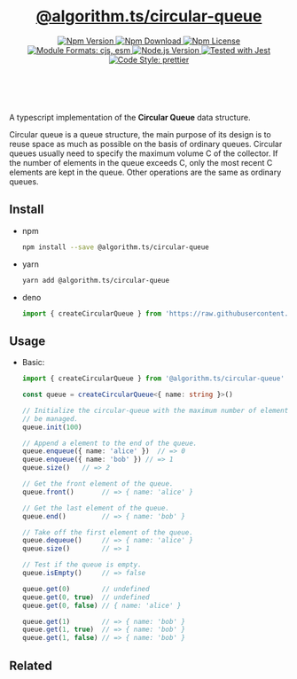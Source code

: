 <header>
  <h1 align="center">
    <a href="https://github.com/guanghechen/algorithm.ts/tree/main/packages/circular-queue#readme">@algorithm.ts/circular-queue</a>
  </h1>
  <div align="center">
    <a href="https://www.npmjs.com/package/@algorithm.ts/circular-queue">
      <img
        alt="Npm Version"
        src="https://img.shields.io/npm/v/@algorithm.ts/circular-queue.svg"
      />
    </a>
    <a href="https://www.npmjs.com/package/@algorithm.ts/circular-queue">
      <img
        alt="Npm Download"
        src="https://img.shields.io/npm/dm/@algorithm.ts/circular-queue.svg"
      />
    </a>
    <a href="https://www.npmjs.com/package/@algorithm.ts/circular-queue">
      <img
        alt="Npm License"
        src="https://img.shields.io/npm/l/@algorithm.ts/circular-queue.svg"
      />
    </a>
    <a href="#install">
      <img
        alt="Module Formats: cjs, esm"
        src="https://img.shields.io/badge/module_formats-cjs%2C%20esm-green.svg"
      />
    </a>
    <a href="https://github.com/nodejs/node">
      <img
        alt="Node.js Version"
        src="https://img.shields.io/node/v/@algorithm.ts/circular-queue"
      />
    </a>
    <a href="https://github.com/facebook/jest">
      <img
        alt="Tested with Jest"
        src="https://img.shields.io/badge/tested_with-jest-9c465e.svg"
      />
    </a>
    <a href="https://github.com/prettier/prettier">
      <img
        alt="Code Style: prettier"
        src="https://img.shields.io/badge/code_style-prettier-ff69b4.svg?style=flat-square"
      />
    </a>
  </div>
</header>
<br/>


A typescript implementation of the **Circular Queue** data structure.

Circular queue is a queue structure, the main purpose of its design is to
reuse space as much as possible on the basis of ordinary queues. Circular
queues usually need to specify the maximum volume C of the collector. If the
number of elements in the queue exceeds C, only the most recent C elements
are kept in the queue. Other operations are the same as ordinary queues.


## Install

* npm

  ```bash
  npm install --save @algorithm.ts/circular-queue
  ```

* yarn

  ```bash
  yarn add @algorithm.ts/circular-queue
  ```

* deno

  ```typescript
  import { createCircularQueue } from 'https://raw.githubusercontent.com/guanghechen/algorithm.ts/main/packages/circular-queue/src/index.ts'
  ```


## Usage

* Basic:

  ```typescript
  import { createCircularQueue } from '@algorithm.ts/circular-queue'

  const queue = createCircularQueue<{ name: string }>()

  // Initialize the circular-queue with the maximum number of elements it can
  // be managed.
  queue.init(100)

  // Append a element to the end of the queue.
  queue.enqueue({ name: 'alice' })  // => 0
  queue.enqueue({ name: 'bob' }) // => 1
  queue.size()   // => 2

  // Get the front element of the queue.
  queue.front()       // => { name: 'alice' }

  // Get the last element of the queue.
  queue.end()         // => { name: 'bob' }

  // Take off the first element of the queue.
  queue.dequeue()     // => { name: 'alice' }
  queue.size()        // => 1

  // Test if the queue is empty.
  queue.isEmpty()     // => false

  queue.get(0)        // undefined
  queue.get(0, true)  // undefined
  queue.get(0, false) // { name: 'alice' }

  queue.get(1)        // => { name: 'bob' }
  queue.get(1, true)  // => { name: 'bob' }
  queue.get(1, false) // => { name: 'bob' }
  ```


## Related


[homepage]: https://github.com/guanghechen/algorithm.ts/tree/main/packages/circular-queue#readme
